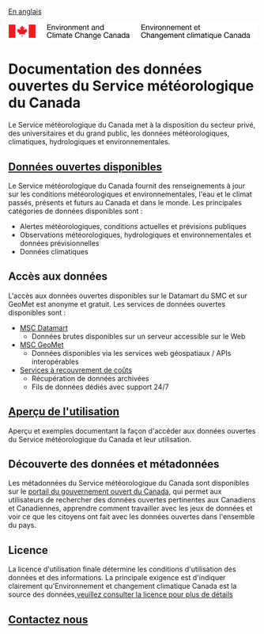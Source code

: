 [En anglais](readme_en.md)

![ECCC logo](img_eccc-logo.png)

# Documentation des données ouvertes du Service météorologique du Canada

Le Service météorologique du Canada met à la disposition du secteur privé, des universitaires et du grand public, les données météorologiques, climatiques, hydrologiques et environnementales.

## [Données ouvertes disponibles](msc-data/readme_fr.md)

Le Service météorologique du Canada fournit des renseignements à jour sur les conditions météorologiques et environnementales, l'eau et le climat passés, présents et futurs au Canada et dans le monde. Les principales catégories de données disponibles sont :
  * Alertes météorologiques, conditions actuelles et prévisions publiques
  * Observations météorologiques, hydrologiques et environnementales et données prévisionnelles
  * Données climatiques
  
## Accès aux données

L'accès aux données ouvertes disponibles sur le Datamart du SMC et sur GeoMet est anonyme et gratuit. Les services de données ouvertes disponibles sont :

  * [MSC Datamart](msc-datamart/readme_fr.md)
    * Données brutes disponibles sur un serveur accessible sur le Web
  * [MSC GeoMet](msc-geomet/readme_fr.md)
    * Données disponibles via les services web géospatiaux / APIs interopérables
  * [Services à recouvrement de coûts](cost-recovered/readme_fr.md)
    * Récupération de données archivées
    * Fils de données dédiés avec support 24/7

## [Aperçu de l'utilisation](usage/readme_fr.md)

Aperçu et exemples documentant la façon d'accéder aux données ouvertes du Service météorologique du Canada et leur utilisation.

## Découverte des données et métadonnées

Les métadonnées du Service météorologique du Canada sont disponibles sur le [portail du gouvernement ouvert du Canada](https://open.canada.ca/fr/open-data), qui permet aux utilisateurs de rechercher des données ouvertes pertinentes aux Canadiens et Canadiennes, apprendre comment travailler avec les jeux de données et voir ce que les citoyens ont fait avec les données ouvertes dans l'ensemble du pays.

## Licence

La licence d'utilisation finale détermine les conditions d'utilisation des données et des informations. La principale exigence est d'indiquer clairement qu'Environnement et changement climatique Canada est la source des données,[veuillez consulter la licence pour plus de détails](licence/readme_fr.md)


## [Contactez nous](https://meteo.gc.ca/mainmenu/contact_us_f.html)
